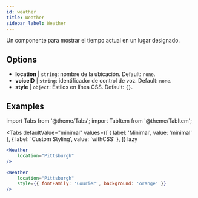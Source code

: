 ```yaml
---
id: weather 
title: Weather
sidebar_label: Weather
---
```


Un componente para mostrar el tiempo actual en un lugar designado.

## Options

* __location__ | `string`: nombre de la ubicación. Default: `none`.
* __voiceID__ | `string`: identificador de control de voz. Default: `none`.
* __style__ | `object`: Estilos en línea CSS. Default: `{}`.


## Examples

import Tabs from '@theme/Tabs';
import TabItem from '@theme/TabItem';

<Tabs
    defaultValue="minimal"
    values={[
        { label: 'Minimal', value: 'minimal' },
        { label: 'Custom Styling', value: 'withCSS' },
    ]}
    lazy
>
<TabItem value="minimal">

```jsx live
<Weather
    location="Pittsburgh"
/>
```

</TabItem>

<TabItem value="withCSS">

```jsx live
<Weather
    location="Pittsburgh"
    style={{ fontFamily: 'Courier', background: 'orange' }}
/>
```

</TabItem>

</Tabs>



